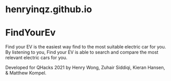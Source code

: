# henryinqz.github.io
# FindYourEv

Find your EV is the easiest way find to the most suitable electric car for you. By listening to you, Find your EV is able to search and compare the most relevant electric cars for you.

Developed for QHacks 2021 by Henry Wong, Zuhair Siddiqi, Kieran Hansen, & Matthew Kompel. 

